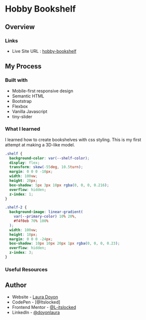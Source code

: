 # Hobby Bookshelf

## Overview

### Links

- Live Site URL : [hobby-bookshelf](https://leafy-duckanoo-a68971.netlify.app/#bestsellers)

## My Process

### Built with

- Mobile-first responsive design
- Semantic HTML
- Bootstrap
- Flexbox
- Vanilla Javascript
- tiny-slider

### What I learned

I learned how to create bookshelves with css styling. This is my first attempt at making a 3D-like model.

```css
.shelf {
  background-color: var(--shelf-color);
  display: flex;
  transform: skew(-55deg, 10.5turn);
  margin: 0 0 0 -10px;
  width: 100vw;
  height: 20px;
  box-shadow: 5px 3px 10px rgba(0, 0, 0, 0.216);
  overflow: hidden;
  z-index: 1;
}

.shelf-2 {
  background-image: linear-gradient(
    var(--primary-color) 10% 20%,
    #f4f0eb 70% 100%
  );
  width: 100vw;
  height: 10px;
  margin: 0 0 0 -24px;
  box-shadow: 10px 10px 20px 1px rgba(0, 0, 0, 0.23);
  overflow: hidden;
  z-index: 3;
}
```

### Useful Resources


## Author

- Website - [Laura Doyon](https://lauradoyon.netlify.app/)
- CodePen - [@Itslocked]
- Frontend Mentor - [@L-itslocked](https://www.frontendmentor.io/profile//L-itslocked)
- LinkedIn - [@doyonlaura](https://www.linkedin.com/in/doyonlaura)
